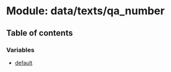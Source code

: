 # Module: data/texts/qa\_number

## Table of contents

### Variables

- [default](../variables/data_texts_qa_number.default.md)
